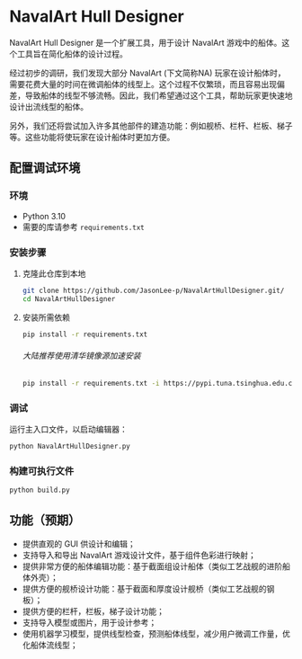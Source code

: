 # NavalArt Hull Designer

NavalArt Hull Designer 是一个扩展工具，用于设计 NavalArt 游戏中的船体。这个工具旨在简化船体的设计过程。

经过初步的调研，我们发现大部分 NavalArt (下文简称NA) 玩家在设计船体时，需要花费大量的时间在微调船体的线型上。这个过程不仅繁琐，而且容易出现偏差，导致船体的线型不够流畅。因此，我们希望通过这个工具，帮助玩家更快速地设计出流线型的船体。

另外，我们还将尝试加入许多其他部件的建造功能：例如舰桥、栏杆、栏板、梯子等。这些功能将使玩家在设计船体时更加方便。

## 配置调试环境

### 环境

- Python 3.10
- 需要的库请参考 `requirements.txt`

### 安装步骤

1. 克隆此仓库到本地
   ```bash
   git clone https://github.com/JasonLee-p/NavalArtHullDesigner.git/
   cd NavalArtHullDesigner
   ```

2. 安装所需依赖
   ```bash
   pip install -r requirements.txt
   ```
   ###### 大陆推荐使用清华镜像源加速安装
   ```bash
   pip install -r requirements.txt -i https://pypi.tuna.tsinghua.edu.cn/simple
   ```

### 调试

运行主入口文件，以启动编辑器：
```bash
python NavalArtHullDesigner.py
```

### 构建可执行文件
```bash
python build.py
```

## 功能（预期）

- 提供直观的 GUI 供设计和编辑；
- 支持导入和导出 NavalArt 游戏设计文件，基于组件色彩进行映射；
- 提供非常方便的船体编辑功能：基于截面组设计船体（类似工艺战舰的进阶船体外壳）；
- 提供方便的舰桥设计功能：基于截面和厚度设计舰桥（类似工艺战舰的钢板）；
- 提供方便的栏杆，栏板，梯子设计功能；
- 支持导入模型或图片，用于设计参考；
- 使用机器学习模型，提供线型检查，预测船体线型，减少用户微调工作量，优化船体流线型；

